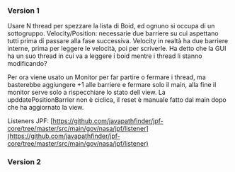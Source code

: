 ### Version 1
Usare N thread per spezzare la lista di Boid, ed ognuno si occupa di un sottogruppo.
Velocity/Position: necessarie due barriere su cui aspettano tutti prima di passare alla fase successiva.
Velocity in realtà ha due barriere interne, prima per leggere le velocità, poi per scriverle.
Ha detto che la GUI ha un suo thread in cui va a leggere i boid mentre i thread li stanno modificando?

Per ora viene usato un Monitor per far partire o fermare i thread, ma basterebbe aggiungere +1 alle barriere e fermare solo il main,
alla fine il monitor serve solo a rispecchiare lo stato dell view.
La upddatePositionBarrier non è ciclica, il reset è manuale fatto dal main dopo che ha aggiornato la view.

Listeners JPF:
[https://github.com/javapathfinder/jpf-core/tree/master/src/main/gov/nasa/jpf/listener](https://github.com/javapathfinder/jpf-core/tree/master/src/main/gov/nasa/jpf/listener)


### Version 2
